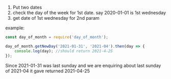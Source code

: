1. Put two dates
2. check the day of the week for 1st date. say 2020-01-01 is 1st wednesday
3. get date of 1st wednesday for 2nd param

example:

```js
const day_of_month = require('day_of_month');

day_of_month.getNewDay('2021-01-31', '2021-04').then(day => {
    console.log(day); //should return 2021-4-25
});
```

Since 2021-01-31 was last sunday and we are enquiring about last sunday of 2021-04 it gave returned 2021-04-25
